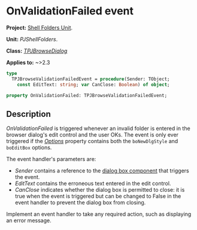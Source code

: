 # OnValidationFailed event

**Project:** [Shell Folders Unit](../API.md).

**Unit:** _PJShellFolders_.

**Class:** _[TPJBrowseDialog](./TPJBrowseDialog.md)_

**Applies to:** ~>2.3

```pascal
type
  TPJBrowseValidationFailedEvent = procedure(Sender: TObject;
    const EditText: string; var CanClose: Boolean) of object;

property OnValidationFailed: TPJBrowseValidationFailedEvent;
```

## Description

_OnValidationFailed_ is triggered whenever an invalid folder is entered in the browser dialog's edit control and the user OKs. The event is only ever triggered if the _[Options](./TPJBrowseDialog-Options.md)_ property contains both the `boNewDlgStyle` and `boEditBox` options.

The event handler's parameters are:

* _Sender_ contains a reference to the [dialog box component](./TPJBrowseDialog.md) that triggers the event.
* _EditText_ contains the erroneous text entered in the edit control.
* _CanClose_ indicates whether the dialog box is permitted to close: it is true when the event is triggered but can be changed to False in the event handler to prevent the dialog box from closing.

Implement an event handler to take any required action, such as displaying an error message.
